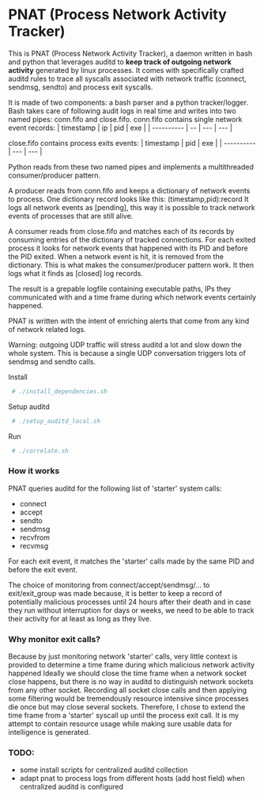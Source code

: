 # PNAT (Process Network Activity Tracker)
This is PNAT (Process Network Activity Tracker), a daemon written in bash and python that leverages auditd to __keep track of outgoing network activity__ generated by linux processes.
It comes with specifically crafted auditd rules to trace all syscalls associated with network traffic (connect, sendmsg, sendto) and process exit syscalls.

It is made of two components: a bash parser and a python tracker/logger.
Bash takes care of following audit logs in real time and writes into two named pipes: conn.fifo and close.fifo.
conn.fifo contains single network event records:
| timestamp  | ip | pid | exe | 
| ---------- | -- | --- | --- |

close.fifo contains process exits events:
| timestamp  | pid | exe |
| ---------- | --- | --- |

Python reads from these two named pipes and implements a multithreaded consumer/producer pattern.

A producer reads from conn.fifo and keeps a dictionary of network events to process. One dictionary record looks like this: (timestamp,pid):record
It logs all network events as [pending], this way it is possible to track network events of processes that are still alive.

A consumer reads from close.fifo and matches each of its records by consuming entries of the dictionary of tracked connections. 
For each exited process it looks for network events that happened with its PID and before the PID exited. 
When a network event is hit, it is removed from the dictionary. This is what makes the consumer/producer pattern work. 
It then logs what it finds as [closed] log records.

The result is a grepable logfile containing executable paths, IPs they communicated with and a time frame during which network events certainly happened.

PNAT is written with the intent of enriching alerts that come from any kind of network related logs.

Warning: outgoing UDP traffic will stress auditd a lot and slow down the whole system. This is because a single UDP conversation triggers lots of sendmsg and sendto calls.

Install
```bash
 # ./install_dependencies.sh
```

Setup auditd
```bash
 # ./setup_auditd_local.sh
```

Run
```bash
 # ./correlate.sh
```


### How it works
PNAT queries auditd for the following list of 'starter' system calls:
 * connect
 * accept
 * sendto
 * sendmsg
 * recvfrom
 * recvmsg

For each exit event, it matches the 'starter' calls made by the same PID and before the exit event.

The choice of monitoring from connect/accept/sendmsg/... to exit/exit_group was made because, 
it is better to keep a record of potentially malicious processes until 24 hours after their death 
and in case they run without interruption for days or weeks, we need to be able to track their activity for at least as long as they live. 

### Why monitor exit calls?
Because by just monitoring network 'starter' calls, very little context is provided to determine a time frame during which malicious network activity happened 
Ideally we should close the time frame when a network socket close happens, but there is no way in auditd to distinguish network sockets from any other socket. Recording all socket close calls and then applying some filtering would be tremendously resource intensive since processes die once but may close several sockets. 
Therefore, I chose to extend the time frame from a 'starter' syscall up until the process exit call. It is my attempt to contain resource usage while making sure usable data for intelligence is generated. 

### TODO:
 - some install scripts for centralized auditd collection
 - adapt pnat to process logs from different hosts (add host field) when centralized auditd is configured
